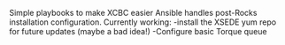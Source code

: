 Simple playbooks to make XCBC easier
Ansible handles post-Rocks installation configuration.
Currently working:
 -install the XSEDE yum repo for future updates (maybe a bad idea!)
 -Configure basic Torque queue
